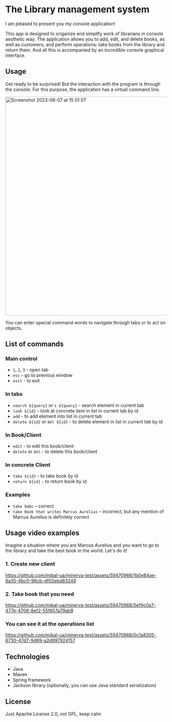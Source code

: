# The Library management system

I am pleased to present you my console application!

This app is designed to origanize and simplify work 
of librarians in console aesthetic way.
The application allows you to add, edit, and delete
books, as well as customers, and perform operations:
take books from the library and return them. And all
this is accompanied by an incredible console
graphical interface.

## Usage

Get ready to be surprised! But the interaction with
the program is through the console. For this purpose,
the application has a virtual command line.

<img width="682" alt="Screenshot 2023-06-07 at 15 01 07" src="https://github.com/mibal-ua/minerva-test/assets/59470968/c90e93be-c4cf-44cb-b6dd-8c4dc6211563">

You can enter special command words to navigate
through tabs or to act on objects.

## List of commands

### Main control

- `1`, `2`, `3` - open tab
- `esc` - go to previous window
- `exit` - to exit

### In tabs

- `search ${query}` or `s ${query}` - search element in current tab
- `look ${id}` - look at concrete item in list in current tab by id
- `add` - to add element into list in current tab
- `delete ${id}` or `del ${id}`  - to delete element in list in current tab by id


### In Book/Client

- `edit` - to edit this book/client
- `delete` or `del` - to delete this book/client


### In concrete Client

- `take ${id}` - to take book by id
- `return ${id}` - to return book by id

### Examples

- `take 9abc` – correct 
- `take Book that writes Marcus Aurelius` – incorrect, but any mention of Marcus Aurelius is definitely correct

## Usage video examples

Imagine a situation where you are Marcus Aurelius and you want to go to the library and take the best book in the world. Let's do it!

### 1. Create new client

https://github.com/mibal-ua/minerva-test/assets/59470968/1b0e84ae-8a35-4bc0-96cb-df02ebd83248

### 2. Take book that you need

https://github.com/mibal-ua/minerva-test/assets/59470968/5ef9c0a7-477e-4706-8ef2-55f857a79ab9

### You can see it at the operations list

https://github.com/mibal-ua/minerva-test/assets/59470968/0c1a8305-6730-47d7-9d69-a2d997924157

## Technologies

- Java
- Maven
- Spring framework
- Jackson library (optionally, you can use Java standard serialization)

## License

Just Apache License 2.0, not GPL, keep calm
